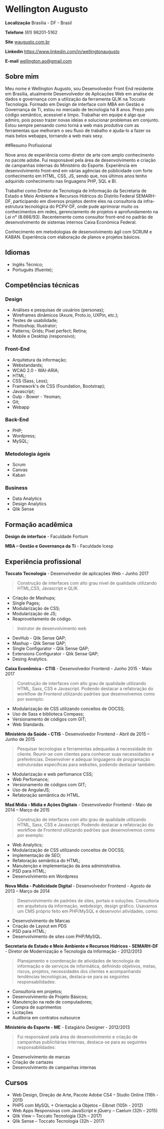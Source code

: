 # Wellington Augusto

**Localização** Brasilia - DF - Brasil

**Telefone** (61) 98201-5162

**Site** [waugusto.com.br](http://waugusto.com.br)

**Linkedin** https://www.linkedin.com/in/wellingtonaugusto

**E-mail** wellington.ao@gmail.com

## Sobre mim
 
Meu nome é Wellington Augusto, sou Desenvolvedor Front End residente em Brasilia, atualmente Desenvolvedor de Aplicações Web em analise de dados e governança com a utilização da ferramenta QLIK na Toccato Tecnologia. Formado em Design de interface com MBA em Gestão e Governança de Ti, estou no mercado de tecnologia há 8 anos. Prezo pelo código semântico, acessível e limpo. Trabalhar em equipe é algo que admiro, pois posso trazer novas ideias e solucionar problemas em conjunto. Estou sempre pensando como torná a web mais produtiva com as ferramentas que melhoram o seu fluxo de trabalho e ajuda-lo a fazer os mais belos webapps, tornando a web mais sexy.

##Resumo Profissional

Nove anos de experiência como diretor de arte com amplo conhecimento no pacote adobe. Fui responsável pela área de desenvolvimento e criação de campanhas internas do Ministério do Esporte. Experiência em desenvolvimento front-end em várias agências de públicidade com forte conhecimento em HTML, CSS, JS, sendo que, nos últimos anos tenho adquirido conhecimento nas linguagens PHP, SQL e BI.

Trabalhei como Diretor de Tecnologia de Informação da Secretaria de Estado e Meio Ambiente e Recursos Hídricos do Distrito Federal SEMARH-DF, participando em diversos projetos dentre eles na consultoria da infra-estrutura tecnológica do PCPV-DF, onde pude aprimorar muito os conhecimentos em redes, gerenciamento de projetos e aprofundamento na Lei n° (8.666/93). Recentemente como consultor front-end no padrão de desenvolvimento de sistemas internos Caixa Econômica Federal.

Conhecimento em metodologias de desenvolvimento ágil com SCRUM e KABAN. Experiência com elaboração de planos e projetos básicos.


## Idiomas 

* Inglês Técnico;
* Português (fluente);

## Competências técnicas

### Design
* Análises e pesquisas de usuários (personas); 
* Wireframes dinâmicos (Axure, Proto.io, UXPin, etc.); 
* Testes de usabilidade;
* Photoshop; Illustrator; 
* Patterns; Grids; Pixel perfect; Retina;
* Mobile e Desktop (responsivo);

### Front-End
* Arquitetura da informação;
* Webstandards;
* WCAG 2.0 - WAI-ARIA;
* HTML;
* CSS (Sass, Less);
* Framework's de CSS (Foundation, Bootstrap);
* Javascript;
* Gulp - Bower - Yeoman;
* Git;
* Webapp

### Back-End
* PHP;
* Wordpress;
* MySQL;

### Metodologia ágeis
* Scrum
* Canvas
* Kaban

### Business
* Data Analytics
* Design Analytics
* Qlik Sense

## Formação acadêmica

**Design de interface** - Faculdade Fortium

**MBA – Gestão e Governança da Ti** - Faculdade Icesp

## Experiência profissional

**Toccato Tecnologia** - Desenvolvedor de aplicações Web - Junho 2017

> Construção de interfaces com alto grau nível de qualidade utilizando HTML,CSS, Javascript e QLIK.
* Criação de Mashups;
* Single Pages;
* Modularização de CSS;
* Modularização de JS;
* Reaproveitamento de código.

> Instrutor de desenvolvimento web 
* DevHub - Qlik Sense QAP;
* Mashup - Qlik Sense QAP;
* Single Configurator - Qlik Sense QAP;
* Extensions Configurator - Qlik Sense QAP;
* Desing Analytics.

**Caixa Econômica - CTIS** - Desenvolvedor Frontend - Junho 2015 - Maio 2017

> Construção de interfaces com alto grau de qualidade utilizando HTML, Sass, CSS e Javascript. Podendo destacar a refatoração do workflow de Frontend utilizando padrões que desenvolvemos como por exemplo:
* Modularização de CSS utilizando conceitos de OOCSS;
* Uso de Sass e biblioteca Compass;
* Versionamento de códigos com GIT;
* Web Standards.

**Ministério da Saúde - CTIS** -  Desenvolvedor Frontend - Abril de 2015 – Junho de 2015

> Pesquisar tecnologias e ferramentas adequadas à necessidade do cliente. Reunir-se com clientes para conhecer suas necessidades e preferências. Desenvolver e adequar linguagens de programação estruturadas específicas para websites, podendo destacar também:
* Modularização e web perfomance CSS;
* Web Perfomance;
* Versionamento de códigos com GIT;
* Uso de AngularJS;
* Refatoração semântica do HTML.

**Mad Mídia - Mídia e Ações Digitais** - Desenvolvedor Frontend - Maio de 2014 – Março de 2015

> Construção de interfaces com alto grau de qualidade utilizando HTML, Sass, CSS e Javascript. Podendo destacar a refatoração do workflow de Frontend utilizando padrões que desenvolvemos como por exemplo:
* Web Analytics;
* Modularização de CSS utilizando conceitos de OOCSS;
* Implementação de SEO;
* Refatoração semântica do HTML;
* Manutenção e implementação da área administrativa.
* PSD para HTML;
* Desenvolvimento em Wordpress


**Nova Mídia -  Publicidade Digital** - Desenvolvedor Frontend - Agosto de 2013 – Março de 2014

> Desenvolvimento de padrões de sites, portais e soluções. Consultoria em arquitetura da informação, webdesign, design gráfico. Usavamos um CMS próprio feito em PHP/MySQL e desenvolvi atividades, como:
* Desenvolvimento de Marcas
* Criação de Layout em PDS
* PSD para HTML;
* Desenvolvimento de sites com PHP/MySQL.

**Secretaria de Estado e Meio Ambiente e Recursos Hídricos - SEMARH-DF** - Diretor de Modernização e Tecnologia da Informação - 2012/2013

> Planejamento e coordenação de atividades de tecnologia de informação e de serviços de informática, definindo objetivos, metas, riscos, projetos, necessidades dos clientes e acompanhando tendências tecnológicas, destaca-se para as seguintes responsabilidades:
* Consultoria em projetos;
* Desenvolvimento de Projeto Básicos;
* Manutenção na rede de computadores;
* Compra de suprimentos
* Licitações
* Auditoria em contratos outsource

**Ministério do Esporte - ME** - Estagiário Designer - 2012/2013

> Fui responsável pela área de desenvolvimento e criação de campanhas publicitárias internas, destaca-se para as seguintes responsabilidades:
* Desenvolvimento de marcas
* Criação de cartazes
* Desenvolvimento de campanhas internas

## Cursos

* Web Design, Direção de Arte, Pacote Adobe CS4 – Studio Online (116h - 2011)
* PHP5 com MySQL + Orientação a Objetos – Eibnet (105h - 2012)
* Web Apps Responsivas com JavaScript e jQuery – Caelum (32h – 2015)
* Qlik View – Toccato Tecnologia (32h – 2017)
* Qlik Sense – Toccato Tecnologia (32h – 2017)
